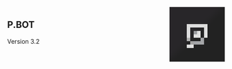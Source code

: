 
<img display="block" src="Bot Icon.png" width="128px" align="right"/>
<span style="white-space: pre-line"><h2>P.BOT</h2><p> Version 3.2

</span>